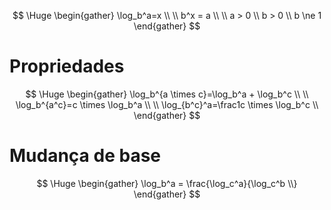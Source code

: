 $$ \Huge \begin{gather}
\log_b^a=x \\
\\
b^x = a \\
\\
a > 0 \\
b > 0 \\
b \ne 1
\end{gather} $$
# Propriedades

$$ \Huge \begin{gather}
\log_b^{a \times c}=\log_b^a + \log_b^c \\
\\
\log_b^{a^c}=c \times \log_b^a \\
\\
\log_{b^c}^a=\frac1c \times \log_b^c \\
\end{gather} $$
# Mudança de base

$$ \Huge \begin{gather}
\log_b^a = \frac{\log_c^a}{\log_c^b \\}
\end{gather} $$